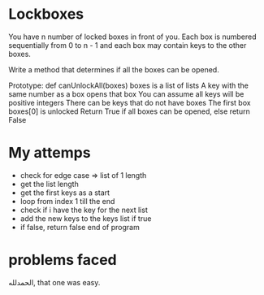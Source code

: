 # Lockboxes
You have n number of locked boxes in front of you. Each box is numbered sequentially from 0 to n - 1 and each box may contain keys to the other boxes.

Write a method that determines if all the boxes can be opened.

Prototype: def canUnlockAll(boxes)
boxes is a list of lists
A key with the same number as a box opens that box
You can assume all keys will be positive integers
There can be keys that do not have boxes
The first box boxes[0] is unlocked
Return True if all boxes can be opened, else return False


# My attemps

- check for edge case => list of 1 length
- get the list length
- get the first keys as a start
- loop from index 1 till the end
- check if i have the key for the next list
- add the new keys to the keys list if true
- if false, return false end of program

# problems faced

الحمدلله, that one was easy.

